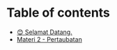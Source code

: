 # Table of contents

* [😊 Selamat Datang.](README.md)
* [Materi 2 - Pertaubatan](materi-2-pertaubatan.md)
